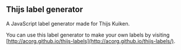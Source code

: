 ## Thijs label generator

A JavaScript label generator made for Thijs Kuiken.

You can use this label generator to make your own labels
by visiting [http://acorg.github.io/thijs-labels](http://acorg.github.io/thijs-labels/).
